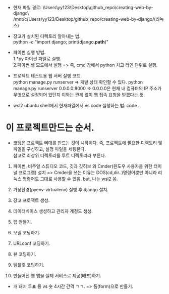 - 현재 파일 경로: \Users\yy123\Desktop\github_repo\creating-web-by-django\  
/mnt/c/Users/yy123/Desktop/github_repo/creating-web-by-django/(리눅스)

- 장고가 설치된 디렉토리 알아내는 법.  
python -c "import django; print(django.__path__)"

- 파이썬 실행 방법.  
1.*py 파이썬 파일로 실행.  
2.파이썬 쉘 모드에서 실행 => 즉, cmd 창에서 python 치고 라인 단위로 실행.

- 프로젝트 테스트용 웹 서버 실행 코드.  
python manage.py runserver => 개발 상태 확인할 수 있다.
python manage.py runserver 0.0.0.0:8000 => 0.0.0.0은 현재 내 컴퓨터의 IP 주소가 무엇으로 설정되어 있던지 이와는 관계 없이 웹 접속 요청을 받겠다는 뜻.

- wsl2 ubuntu shell에서 현재파일에서 vs code 실행하는 법: code .

# 이 프로젝트만드는 순서.

- 코딩은 프로젝트 뼈대를 만드는 것이 시작이다. 즉, 프로젝트에 필요한 디렉토리 및 파일을 구성하고, 설정 파일을 세팅한다.  
참고로 최상위 디렉토리를 루트 디렉토리라 부른다.

1. 파이썬, 비주얼 스튜디오 코드, 깃과 깃허브 와
Cmder(윈도우 사용자을 위한 터미널 프로그램) 설치 => Cmder을 쓰는 이유는 DOS(cd,dir..)명령어뿐만 아니라 리눅스 명령어도 그대로 사용할 수 있음.
but, 나는 wsl2 씀.

2. 가상환경(pyenv-virtualenv) 실행 후 django 설치.

3. 장고 프로젝트 생성.

4. 데이터베이스 생성하고 관리자 계정도 생성.

5. 앱 만들기.

6. 모델 코딩하기.

7. URLconf 코딩하기.

8. 뷰 코딩하기.

9. 템플릿 코딩하기.

10. 만들어진 웹 앱을 실제 서비스로 제공(배포)하기.

- 개 돼지 투표 롱 vs 숏 4시간 간격 ㄱㄱ. => 폼(form)으로 만들기.  